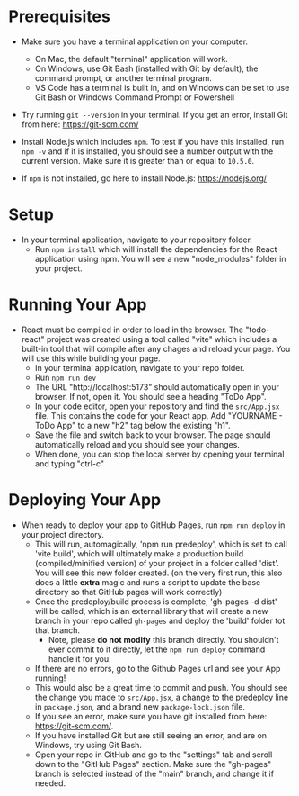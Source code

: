 # Prerequisites
- Make sure you have a terminal application on your computer.
  - On Mac, the default "terminal" application will work.
  - On Windows, use Git Bash (installed with Git by default), the command prompt, or another terminal program.
  - VS Code has a terminal is built in, and on Windows can be set to use Git Bash or Windows Command Prompt or Powershell

- Try running `git --version` in your terminal. If you get an error, install Git from here: https://git-scm.com/ 
- Install Node.js which includes `npm`. To test if you have this installed, run `npm -v` and if it is installed, you should see a number output with the current version. Make sure it is greater than or equal to `10.5.0`.
- If `npm` is not installed, go here to install Node.js: https://nodejs.org/

# Setup
- In your terminal application, navigate to your repository folder.
  - Run `npm install` which will install the dependencies for the React application using npm. You will see a new "node_modules" folder in your project.

# Running Your App
- React must be compiled in order to load in the browser. The "todo-react" project was created using a tool called "vite" which includes a built-in tool that will compile after any chages and reload your page. You will use this while building your page.
  - In your terminal application, navigate to your repo folder.
  - Run `npm run dev`
  - The URL "http://localhost:5173" should automatically open in your browser. If not, open it. You should see a heading "ToDo App".
  - In your code editor, open your repository and find the `src/App.jsx` file. This contains the code for your React app. Add "YOURNAME - ToDo App" to a new "h2" tag below the existing "h1".
  - Save the file and switch back to your browser. The page should automatically reload and you should see your changes.
  - When done, you can stop the local server by opening your terminal and typing "ctrl-c"
  
# Deploying Your App
- When ready to deploy your app to GitHub Pages, run `npm run deploy` in your project directory.
  - This will run, automagically, 'npm run predeploy', which is set to call 'vite build', which will ultimately make a production build (compiled/minified version) of your project in a folder called 'dist'. You will see this new folder created. (on the very first run, this also does a little **extra** magic and runs a script to update the base directory so that GitHub pages will work correctly)
  - Once the predeploy/build process is complete, 'gh-pages -d dist' will be called, which is an external library that will create a new branch in your repo called `gh-pages` and deploy the 'build' folder tot that branch.
    - Note, please **do not modify** this branch directly. You shouldn't ever commit to it directly, let the `npm run deploy` command handle it for you.
  - If there are no errors, go to the Github Pages url and see your App running!
  - This would also be a great time to commit and push. You should see the change you made to `src/App.jsx`, a change to the predeploy line in `package.json`, and a brand new `package-lock.json` file.
  - If you see an error, make sure you have git installed from here: https://git-scm.com/.
  - If you have installed Git but are still seeing an error, and are on Windows, try using Git Bash.
  - Open your repo in GitHub and go to the "settings" tab and scroll down to the "GitHub Pages" section. Make sure the "gh-pages" branch is selected instead of the "main" branch, and change it if needed.
